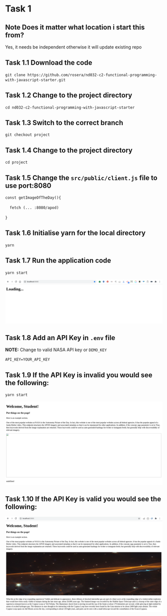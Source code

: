 # Task 1

## Note  Does it matter what location i start this from? 

Yes, it needs be independent otherwise it will update existing repo

## Task 1.1 Download the code
```
git clone https://github.com/rosera/nd032-c2-functional-programming-with-javascript-starter.git
```

## Task 1.2 Change to the project directory
```
cd nd032-c2-functional-programming-with-javascript-starter
```

## Task 1.3 Switch to the correct branch
```
git checkout project
```

## Task 1.4 Change to the project directory
```
cd project
```

## Task 1.5 Change the `src/public/client.js` file to use port:8080

```
const getImageOfTheDay(){

  fetch (... :8080/apod)
  
}
```


## Task 1.6 Initialise yarn for the local directory

```
yarn
```

## Task 1.7 Run the application code
```
yarn start
```
![Initial Project view](https://github.com/rosera/nd032-c2-functional-programming-with-javascript-starter/blob/project/images/task_1_yarn_install.png "Initial Yarn installation")


## Task 1.8 Add an API Key in `.env` file
__NOTE:__ Change to valid NASA API key or `DEMO_KEY`
```
API_KEY=YOUR_API_KEY
```

## Task 1.9 If the API Key is invalid you would see the following:
```
yarn start
```

![No Key Project view](https://github.com/rosera/nd032-c2-functional-programming-with-javascript-starter/blob/project/images/task_1_yarn_start_no_key.png "Initial Yarn installation")



## Task 1.10 If the API Key is valid you would see the following:

![Working environment](https://github.com/rosera/nd032-c2-functional-programming-with-javascript-starter/blob/project/images/task_1_nasa.png "NASA API Setup")
